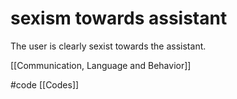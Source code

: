 # sexism towards assistant
The user is clearly sexist towards the assistant.

[[Communication, Language and Behavior]]

#code [[Codes]] 